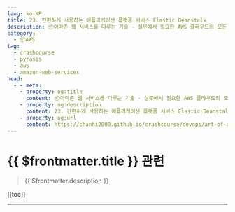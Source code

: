 ```yaml
---
lang: ko-KR
title: 23. 간편하게 사용하는 애플리케이션 플랫폼 서비스 Elastic Beanstalk
description: 📦아마존 웹 서비스를 다루는 기술 - 실무에서 필요한 AWS 클라우드의 모든 것! > 23. 간편하게 사용하는 애플리케이션 플랫폼 서비스 Elastic Beanstalk
category:
  - 📦AWS
tag: 
  - crashcourse
  - pyrasis
  - aws 
  - amazon-web-services
head:
  - - meta:
    - property: og:title
      content: 📦아마존 웹 서비스를 다루는 기술 - 실무에서 필요한 AWS 클라우드의 모든 것! > 23. 간편하게 사용하는 애플리케이션 플랫폼 서비스 Elastic Beanstalk
    - property: og:description
      content: 23. 간편하게 사용하는 애플리케이션 플랫폼 서비스 Elastic Beanstalk
    - property: og:url
      content: https://chanhi2000.github.io/crashcourse/devops/art-of-aws/23.html
---
```


# {{ $frontmatter.title }} 관련

> {{ $frontmatter.description }}

[[toc]]

---

<TagLinks />